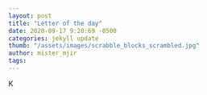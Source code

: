 ```yaml
---
layout: post
title: "Letter of the day"
date: 2020-09-17 9:20:69 -0500
categories: jekyll update
thumb: "/assets/images/scrabble_blocks_scrambled.jpg"
author: mister_mjir
tags:
---
```

K
